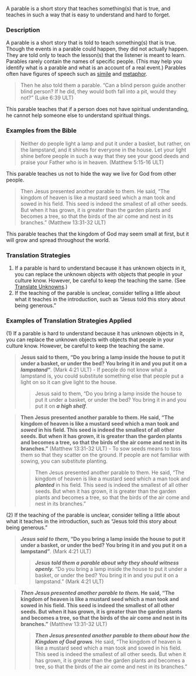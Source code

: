 
A parable is a short story that teaches something(s) that is true, and teaches in such a way that is easy to understand and hard to forget.

### Description

A parable is a short story that is told to teach something(s) that is true. Though the events in a parable could happen, they did not actually happen. They are told only to teach the lesson(s) that the listener is meant to learn. Parables rarely contain the names of specific people. (This may help you identify what is a parable and what is an account of a real event.) Parables often have figures of speech such as [simile](../figs-simile/01.md) and [metaphor](../figs-simile/01.md).
> Then he also told them a parable. “Can a blind person guide another blind person? If he did, they would both fall into a pit, would they not?” (Luke 6:39 ULT)

This parable teaches that if a person does not have spiritual understanding, he cannot help someone else to understand spiritual things.

### Examples from the Bible

> Neither do people light a lamp and put it under a basket, but rather, on the lampstand, and it shines for everyone in the house. Let your light shine before people in such a way that they see your good deeds and praise your Father who is in heaven. (Matthew 5:15-16 ULT)

This parable teaches us not to hide the way we live for God from other people.
> Then Jesus presented another parable to them. He said, “The kingdom of heaven is like a mustard seed which a man took and sowed in his field. This seed is indeed the smallest of all other seeds. But when it has grown, it is greater than the garden plants and becomes a tree, so that the birds of the air come and nest in its branches.” (Matthew 13:31-32 ULT)

This parable teaches that the kingdom of God may seem small at first, but it will grow and spread throughout the world.

### Translation Strategies

1. If a parable is hard to understand because it has unknown objects in it, you can replace the unknown objects with objects that people in your culture know. However, be careful to keep the teaching the same. (See [Translate Unknowns](../translate-unknown/01.md).)
1. If the teaching of the parable is unclear, consider telling a little about what it teaches in the introduction, such as “Jesus told this story about being generous.”

### Examples of Translation Strategies Applied

(1) If a parable is hard to understand because it has unknown objects in it, you can replace the unknown objects with objects that people in your culture know. However, be careful to keep the teaching the same.

> **Jesus said to them, “Do you bring a lamp inside the house to put it under a basket, or under the bed? You bring it in and you put it on a ***lampstand***“**. (Mark 4:21 ULT) - If people do not know what a lampstand is, you could substitute something else that people put a light on so it can give light to the house.  
>> Jesus said to them, “Do you bring a lamp inside the house to put it under a basket, or under the bed? You bring it in and you put it on ***a high shelf***.
  
> **Then Jesus presented another parable to them. He said, “The kingdom of heaven is like a mustard seed which a man took and ***sowed*** in his field. This seed is indeed the smallest of all other seeds. But when it has grown, it is greater than the garden plants and becomes a tree, so that the birds of the air come and nest in its branches.”** (Matthew 13:31-32 ULT) - To sow seeds means to toss them so that they scatter on the ground. If people are not familiar with sowing, you can substitute planting.  
>> Then Jesus presented another parable to them. He said, “The kingdom of heaven is like a mustard seed which a man took and ***planted*** in his field. This seed is indeed the smallest of all other seeds. But when it has grown, it is greater than the garden plants and becomes a tree, so that the birds of the air come and nest in its branches.”

(2) If the teaching of the parable is unclear, consider telling a little about what it teaches in the introduction, such as “Jesus told this story about being generous.”

> *****Jesus said to them***, “Do you bring a lamp inside the house to put it under a basket, or under the bed? You bring it in and you put it on a lampstand”**. (Mark 4:21 ULT)  
>> ***Jesus told them a parable about why they should witness openly.*** “Do you bring a lamp inside the house to put it under a basket, or under the bed? You bring it in and you put it on a lampstand.” (Mark 4:21 ULT)
  
> *****Then Jesus presented another parable to them.*** He said, “The kingdom of heaven is like a mustard seed which a man took and sowed in his field. This seed is indeed the smallest of all other seeds. But when it has grown, it is greater than the garden plants and becomes a tree, so that the birds of the air come and nest in its branches.”** (Matthew 13:31-32 ULT)  
>> ***Then Jesus presented another parable to them about how the Kingdom of God grows***. He said, “The kingdom of heaven is like a mustard seed which a man took and sowed in his field. This seed is indeed the smallest of all other seeds. But when it has grown, it is greater than the garden plants and becomes a tree, so that the birds of the air come and nest in its branches.”


